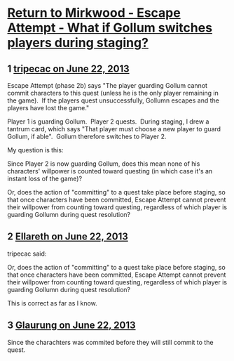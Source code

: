 # [Return to Mirkwood - Escape Attempt - What if Gollum switches players during staging?](https://community.fantasyflightgames.com/topic/85403-return-to-mirkwood-escape-attempt-what-if-gollum-switches-players-during-staging/)

## 1 [tripecac on June 22, 2013](https://community.fantasyflightgames.com/topic/85403-return-to-mirkwood-escape-attempt-what-if-gollum-switches-players-during-staging/?do=findComment&comment=805425)

Escape Attempt (phase 2b) says "The player guarding Gollum cannot commit characters to this quest (unless he is the only player remaining in the game).  If the players quest unsuccessfully, Gollumn escapes and the players have lost the game."

Player 1 is guarding Gollum.  Player 2 quests.  During staging, I drew a tantrum card, which says "That player must choose a new player to guard Gollum, if able".  Gollum therefore switches to Player 2.

My question is this:

Since Player 2 is now guarding Gollum, does this mean none of his characters' willpower is counted toward questing (in which case it's an instant loss of the game)?

Or, does the action of "committing" to a quest take place before staging, so that once characters have been committed, Escape Attempt cannot prevent their willpower from counting toward questing, regardless of which player is guarding Gollumn during quest resolution?

## 2 [Ellareth on June 22, 2013](https://community.fantasyflightgames.com/topic/85403-return-to-mirkwood-escape-attempt-what-if-gollum-switches-players-during-staging/?do=findComment&comment=805429)

tripecac said:

Or, does the action of "committing" to a quest take place before staging, so that once characters have been committed, Escape Attempt cannot prevent their willpower from counting toward questing, regardless of which player is guarding Gollumn during quest resolution?



This is correct as far as I know.

## 3 [Glaurung on June 22, 2013](https://community.fantasyflightgames.com/topic/85403-return-to-mirkwood-escape-attempt-what-if-gollum-switches-players-during-staging/?do=findComment&comment=805440)

Since the charachters was commited before they will still commit to the quest.

